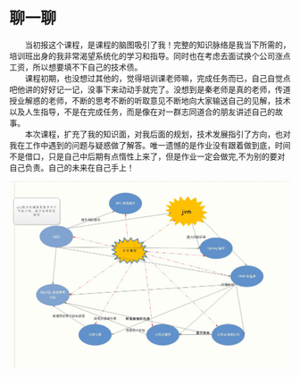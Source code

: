 # 聊一聊
<p>
    &emsp;&emsp;当初报这个课程，是课程的脑图吸引了我！完整的知识脉络是我当下所需的，培训班出身的我非常渴望系统化的学习和指导。同时也在考虑去面试换个公司涨点工资，所以想要填不下自己的技术债。 
	<br/>
    &emsp;&emsp;课程初期，也没想过其他的，觉得培训课老师嘛，完成任务而已，自己自觉点吧他讲的好好记一记，没事下来动动手就完了。没想到是秦老师是真的老师，传道授业解惑的老师，不断的思考不断的听取意见不断地向大家输送自己的见解，技术以及人生指导，不是在完成任务，而是像在对一群志同道合的朋友讲述自己的故事。
   <br/>
    &emsp;&emsp;本次课程，扩充了我的知识面，对我后面的规划，技术发展指引了方向，也对我在工作中遇到的问题与疑惑做了解答。唯一遗憾的是作业没有跟着做到底，时间不是借口，只是自己中后期有点惰性上来了，但是作业一定会做完,不为别的要对自己负责。自己的未来在自己手上！
</p>

![脑图](../结课总结/Dingtalk_20210203211256.jpg)
